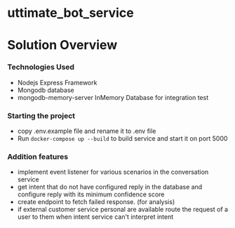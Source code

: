 # uttimate_bot_service

# Solution Overview

### Technologies Used
- Nodejs Express Framework
- Mongodb database
- mongodb-memory-server InMemory Database for integration test


### Starting the project

- copy .env.example file and rename it to .env file
- Run <code>docker-compose up --build</code> to build service and start it on port 5000

### Addition features
- implement event listener for various scenarios in the conversation service
- get intent that do not have configured reply in the database and configure reply with its minimum confidence score
- create endpoint to fetch failed response. (for analysis)
- if external customer service personal are available route the request of a user to them when intent service can't interpret intent
